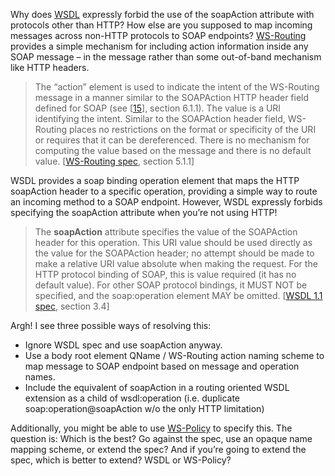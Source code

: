 Why does [WSDL](http://www.w3.org/TR/2001/NOTE-wsdl-20010315) expressly
forbid the use of the soapAction attribute with protocols other than
HTTP? How else are you supposed to map incoming messages across non-HTTP
protocols to SOAP endpoints?
[WS-Routing](http://msdn.microsoft.com/webservices/understanding/specs/default.aspx?pull=/library/en-us/dnglobspec/html/ws-routing.asp)
provides a simple mechanism for including action information inside any
SOAP message – in the message rather than some out-of-band mechanism
like HTTP headers.

> The “action” element is used to indicate the intent of the WS-Routing
> message in a manner similar to the SOAPAction HTTP header field
> defined for SOAP (see [[15](http://www.w3.org/TR/SOAP/)], section
> 6.1.1). The value is a URI identifying the intent. Similar to the
> SOAPAction header field, WS-Routing places no restrictions on the
> format or specificity of the URI or requires that it can be
> dereferenced. There is no mechanism for computing the value based on
> the message and there is no default value. [[WS-Routing
> spec](http://msdn.microsoft.com/webservices/understanding/specs/default.aspx?pull=/library/en-us/dnglobspec/html/ws-routing.asp),
> section 5.1.1]

WSDL provides a soap binding operation element that maps the HTTP
soapAction header to a specific operation, providing a simple way to
route an incoming method to a SOAP endpoint. However, WSDL expressly
forbids specifying the soapAction attribute when you’re not using HTTP!

> The **soapAction** attribute specifies the value of the SOAPAction
> header for this operation. This URI value should be used directly as
> the value for the SOAPAction header; no attempt should be made to make
> a relative URI value absolute when making the request. For the HTTP
> protocol binding of SOAP, this is value required (it has no default
> value). For other SOAP protocol bindings, it MUST NOT be specified,
> and the soap:operation element MAY be omitted. [[WSDL 1.1
> spec](http://www.w3.org/TR/2001/NOTE-wsdl-20010315), section 3.4]

Argh! I see three possible ways of resolving this:

-   Ignore WSDL spec and use soapAction anyway.
-   Use a body root element QName / WS-Routing action naming scheme to
    map message to SOAP endpoint based on message and operation names.
-   Include the equivalent of soapAction in a routing oriented WSDL
    extension as a child of wsdl:operation (i.e. duplicate
    soap:operation@soapAction w/o the only HTTP limitation)

Additionally, you might be able to use
[WS-Policy](http://msdn.microsoft.com/webservices/understanding/specs/default.aspx?pull=/library/en-us/dnglobspec/html/wspolicyspecindex.asp)
to specify this. The question is: Which is the best? Go against the
spec, use an opaque name mapping scheme, or extend the spec? And if
you’re going to extend the spec, which is better to extend? WSDL or
WS-Policy?
